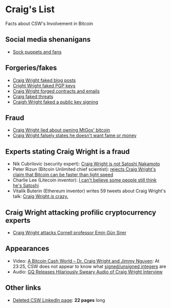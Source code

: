 # Craig's List

Facts about CSW's Involvement in Bitcoin

## Social media shenanigans

* [Sock puppets and fans](sock-puppets.md)

## Forgeries/fakes

* [Craig Wright faked blog posts](http://archive.is/t20d4)
* [Cright Wright faked PGP keys](http://archive.is/v8kfs)
* [Craig Wright forged contracts and emails](http://archive.is/O0CHg)
* [Craig faked threats](http://archive.is/YTDGT)
* [Craigh Wright faked a public key signing](http://archive.is/dNCUX)

## Fraud

* [Craig Wright lied about owning MtGox' bitcoin](http://archive.is/Nf7ix)
* [Craig Wright falsely states he doesn't want fame or money](https://www.youtube.com/watch?v=5DCAC1j2HTY)

## Experts stating Craig Wright is a fraud

* Nik Cubrilovic (security expert): [Craig Wright is not Satoshi Nakamoto](https://web.archive.org/web/20160503060225/https://www.nikcub.com/posts/craig-wright-is-not-satoshi-nakamoto/)
* Peter Rizun (Bitcoin Unlimited chief scientist): [rejects Craig Wright's claim that Bitcoin can be faster than light speed](http://archive.is/dmp2Y)
* Charlie Lee (Litecoin inventor): [I can't believe some people still think he's Satoshi](http://archive.is/DeWAu)
* Vitalik Buterin (Ethereum inventor) writes 59 tweets about Craig Wright's talk: [Craig Wright _is_ crazy.](https://twitter.com/VitalikButerin/status/981100213568864256)

## Craig Wright attacking profilic cryptocurrency experts

* [Craig Wright attacks Cornell professor Emin Gün Sirer](http://archive.is/Bc9vi)

## Appearances

* Video: [A Bitcoin Cash World – Dr. Craig Wright and Jimmy Nguyen](https://www.youtube.com/watch?v=o94cWj8YqYs&feature=youtu.be&t=1405): At 23:25, CSW does not appear to know what [signed/unsigned integers](https://en.wikipedia.org/wiki/Signedness) are
* Audio: [GQ Releases Hilariously Sweary Audio of Craig Wright Interview](https://news.bitcoin.com/gq-sweary-audio-craig-wright/)

## Other links

* [Deleted CSW LinkedIn page](https://archive.is/Q66Gl): **22 pages** long
